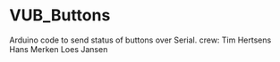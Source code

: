 # VUB_Buttons
Arduino code to send status of buttons over Serial.
crew:
 Tim Hertsens
 Hans Merken
 Loes Jansen
